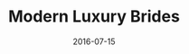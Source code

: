 ---
title: Modern Luxury Brides
date: 2016-07-15
summary_markdown: >
  Assael South Sea Cultured Pearl Opera length Necklace, doubled for photograph (Left). Drop Earrings (Right), 4 South Sea Cultured Pearls, 12.0 - 14.1mm, with 54 Diamonds set in 18K White Gold, 3.06 ctw. ​​
featured_image: /uploads/2016-07-15.jpg
---
